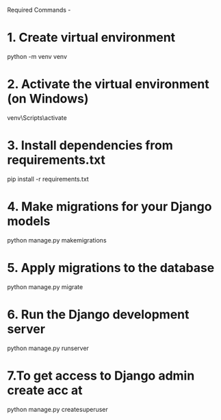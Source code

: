 Required Commands - 
# 1. Create virtual environment
python -m venv venv

# 2. Activate the virtual environment (on Windows)
venv\Scripts\activate

# 3. Install dependencies from requirements.txt
pip install -r requirements.txt

# 4. Make migrations for your Django models
python manage.py makemigrations

# 5. Apply migrations to the database
python manage.py migrate

# 6. Run the Django development server
python manage.py runserver

# 7.To get access to Django admin create acc at 
python manage.py createsuperuser
